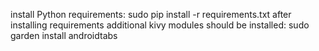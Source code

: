 install Python requirements: sudo pip install -r requirements.txt
after installing requirements additional kivy modules should be installed: sudo garden install androidtabs
